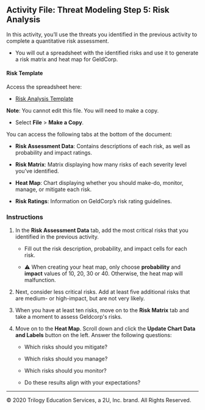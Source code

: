 ## Activity File: Threat Modeling Step 5: Risk Analysis

In this activity, you’ll use the threats you identified in the previous activity to complete a quantitative risk assessment. 

- You will out a spreadsheet with the identified risks and use it to generate a risk matrix and heat map for GeldCorp.


#### Risk Template

Access the spreadsheet here: 

- [Risk Analysis Template](https://docs.google.com/spreadsheets/d/1gwNSDxTnVOv7d8PXXZCjZl00ymtKwQjkWCKD1IaMC-A/edit#gid=1384626883) 

**Note**: You cannot edit this file. You will need to make a copy.

- Select **File** > **Make a Copy**.

You can access the following tabs at the bottom of the document: 

  - **Risk Assessment Data**: Contains descriptions of each risk, as well as probability and impact ratings.

  - **Risk Matrix**: Matrix displaying how many risks of each severity level you’ve identified.
  
  - **Heat Map**: Chart displaying whether you should make-do, monitor, manage, or mitigate each risk.

  - **Risk Ratings**: Information on GeldCorp’s risk rating guidelines.

### Instructions

1. In the **Risk Assessment Data** tab, add the most critical risks that you identified in the previous activity. 

   - Fill out the risk description, probability, and impact cells for each risk.

   - :warning: When creating your heat map, only choose **probability** and **impact** values of 10, 20, 30 or 40.  Otherwise, the heat map will malfunction.

2. Next, consider less critical risks. Add at least five additional risks that are medium- or high-impact, but are not very likely.
 
3. When you have at least ten risks, move on to the **Risk Matrix** tab and take a moment to assess Geldcorp's risks. 

4. Move on to the **Heat Map**. Scroll down and click the **Update Chart Data and Labels** button on the left. Answer the following questions:

    - Which risks should you mitigate?
      
    - Which risks should you manage?

    - Which risks should you monitor?

    - Do these results align with your expectations?

--- 
© 2020 Trilogy Education Services, a 2U, Inc. brand. All Rights Reserved.
